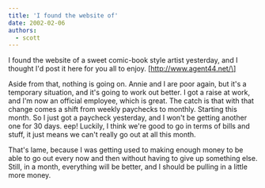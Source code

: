 ```yaml
---
title: 'I found the website of'
date: 2002-02-06
authors:
  - scott
---
```


I found the website of a sweet comic-book style artist yesterday, and I thought I'd post it here for you all to enjoy. \[http://www.agent44.net/\]

Aside from that, nothing is going on. Annie and I are poor again, but it's a temporary situation, and it's going to work out better. I got a raise at work, and I'm now an official employee, which is great. The catch is that with that change comes a shift from weekly paychecks to monthly. Starting this month. So I just got a paycheck yesterday, and I won't be getting another one for 30 days. eep! Luckily, I think we're good to go in terms of bills and stuff, it just means we can't really go out at all this month.

That's lame, because I was getting used to making enough money to be able to go out every now and then without having to give up something else. Still, in a month, everything will be better, and I should be pulling in a little more money.
